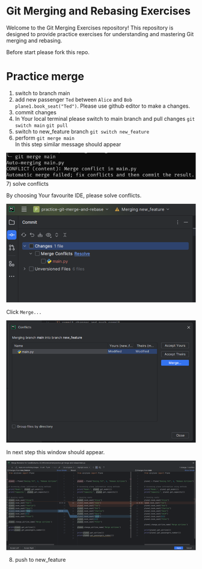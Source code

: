 # Git Merging and Rebasing Exercises

Welcome to the Git Merging Exercises repository! 
This repository is designed to provide practice exercises 
for understanding and mastering Git merging and rebasing.

Before start please fork this repo.


# Practice merge 


1) switch to branch main
2) add new passenger `Ted` between `Alice` and `Bob`
   `plane1.book_seat("Ted")`. 
    Please use github editor to make a changes.
3) commit changes 
4) In Your local terminal please switch to main branch 
   and pull changes
   `git switch main`
   `git pull`
5) switch to new_feature branch `git switch new_feature`
6) perform `git merge main`  
In this step similar message should appear

![Alt text](git_merge_conflict.png?raw=true "Title")
7) solve conflicts 

By choosing Your favourite IDE, please solve conflicts.


![Alt text](solving_conflicts.png?raw=true "Title")

Click `Merge...`

![Alt text](pycharm_merge_conflicts.png?raw=true "Title")

In next step this window should appear.

![Alt text](merge_revision.png?raw=true "Title")

8) push to new_feature
